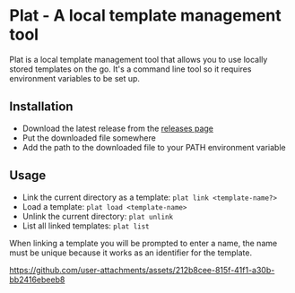 # Plat - A local template management tool

Plat is a local template management tool that allows you to use locally stored templates on the go. It's a command line tool so it requires environment variables to be set up.

## Installation

- Download the latest release from the [releases page](https://github.com/someramsey/plat/releases/latest)
- Put the downloaded file somewhere
- Add the path to the downloaded file to your PATH environment variable

## Usage

- Link the current directory as a template: `plat link <template-name?>`
- Load a template: `plat load <template-name>`
- Unlink the current directory: `plat unlink`
- List all linked templates: `plat list`


When linking a template you will be prompted to enter a name, the name must be unique because it works as an identifier for the template.

https://github.com/user-attachments/assets/212b8cee-815f-41f1-a30b-bb2416ebeeb8

